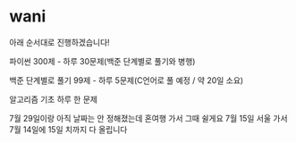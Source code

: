 # wani

아래 순서대로 진행하겠습니다!

파이썬 300제 - 하루 30문제(백준 단계별로 풀기와 병행)

백준 단계별로 풀기 99제 - 하루 5문제(C언어로 풀 예정 / 약 20일 소요)

알고리즘 기초 하루 한 문제

7월 29일이랑 아직 날짜는 안 정해졌는데 혼여행 가서 그때 쉴게요
7월 15일 서울 가서 7월 14일에 15일 치까지 다 올립니다
